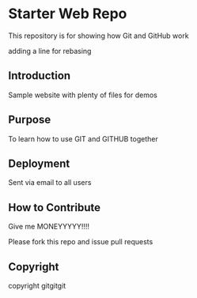 # Starter Web Repo

This repository is for showing how Git and GitHub work

adding a line for rebasing

## Introduction

Sample website with plenty of files for demos

## Purpose

To learn how to use GIT and GITHUB together

## Deployment

Sent via email to all users

## How to Contribute

Give me MONEYYYYY!!!!

Please fork this repo and issue pull requests

## Copyright

copyright gitgitgit